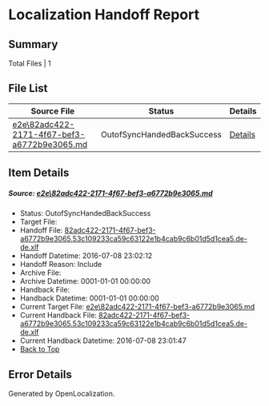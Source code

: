 # <a name='report-top'></a> Localization Handoff Report

## Summary
 Total Files | 1

## File List
 Source File | Status | Details 
 ----------- | ------ | ------- 
 [e2e\82adc422-2171-4f67-bef3-a6772b9e3065.md](https://github.com/OpenLocalizationTestOrg/oltest/blob/d397bbe87b95784de2c471465d68968550eb775c/e2e/82adc422-2171-4f67-bef3-a6772b9e3065.md) | OutofSyncHandedBackSuccess | [Details](#7af60d4a711f30674f476e5210f76c3ba5a6c8261)

## Item Details
##### <a name='7af60d4a711f30674f476e5210f76c3ba5a6c8261'></a> Source: [e2e\82adc422-2171-4f67-bef3-a6772b9e3065.md](https://github.com/OpenLocalizationTestOrg/oltest/blob/d397bbe87b95784de2c471465d68968550eb775c/e2e/82adc422-2171-4f67-bef3-a6772b9e3065.md)
* Status: OutofSyncHandedBackSuccess
* Target File: 
* Handoff File: [82adc422-2171-4f67-bef3-a6772b9e3065.53c109233ca59c63122e1b4cab9c6b01d5d1cea5.de-de.xlf](https://github.com/OpenLocalizationTestOrg/olhandoff-e2e/blob/77ec90ca44dfa84e344257b81d70fc89213dc03a/ol-handoff/OpenLocalizationTestOrg/oltest-dede-fly/ci/ht/82adc422-2171-4f67-bef3-a6772b9e3065.53c109233ca59c63122e1b4cab9c6b01d5d1cea5.de-de.xlf)
* Handoff Datetime: 2016-07-08 23:02:12
* Handoff Reason: Include
* Archive File: 
* Archive Datetime: 0001-01-01 00:00:00
* Handback File: 
* Handback Datetime: 0001-01-01 00:00:00
* Current Target File: [e2e\82adc422-2171-4f67-bef3-a6772b9e3065.md](https://github.com/OpenLocalizationTestOrg/oltest-dede-fly/blob/faa83e3c4d5934e17837fe9c8c474b8b8e1dccd2/e2e/82adc422-2171-4f67-bef3-a6772b9e3065.md)
* Current Handback File: [82adc422-2171-4f67-bef3-a6772b9e3065.53c109233ca59c63122e1b4cab9c6b01d5d1cea5.de-de.xlf](https://github.com/OpenLocalizationTestOrg/olhandback-e2e/blob/3093c27479397abe8cbfd8364d0e6e3d4bc698ef/ol-handback/OpenLocalizationTestOrg/oltest-dede-fly/ci/ht/82adc422-2171-4f67-bef3-a6772b9e3065.53c109233ca59c63122e1b4cab9c6b01d5d1cea5.de-de.xlf)
* Current Handback Datetime: 2016-07-08 23:01:47
* [Back to Top](#report-top)


## Error Details

Generated by OpenLocalization.
